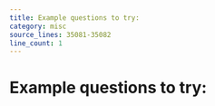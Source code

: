 ```yaml
---
title: Example questions to try:
category: misc
source_lines: 35081-35082
line_count: 1
---
```


# Example questions to try:
